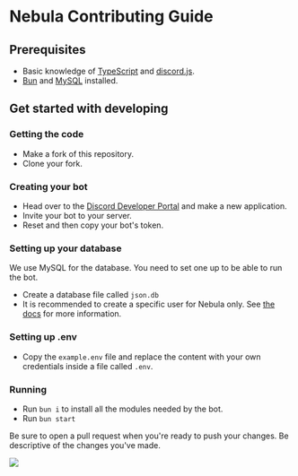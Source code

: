 # Nebula Contributing Guide

## Prerequisites
- Basic knowledge of [TypeScript](https://typescriptlang.org/) and [discord.js](https://discord.js.org/).
- [Bun](https://bun.sh) and [MySQL](https://mysql.com/) installed.

## Get started with developing
### Getting the code
- Make a fork of this repository. 
- Clone your fork.

### Creating your bot
- Head over to the [Discord Developer Portal](https://discord.com/developers/applications) and make a new application.
- Invite your bot to your server.
- Reset and then copy your bot's token.

### Setting up your database
We use MySQL for the database. You need to set one up to be able to run the bot.

- Create a database file called `json.db`
- It is recommended to create a specific user for Nebula only. See [the docs](https://dev.mysql.com/doc/refman/8.0/en/creating-accounts.html) for more information.

### Setting up .env
- Copy the `example.env` file and replace the content with your own credentials inside a file called `.env`.

### Running
- Run `bun i` to install all the modules needed by the bot. 
- Run `bun start`

Be sure to open a pull request when you're ready to push your changes. Be descriptive of the changes you've made.

![](https://user-images.githubusercontent.com/51555391/176925763-cdfd57ba-ae1e-4bf3-85e9-b3ebd30b1d59.png)
